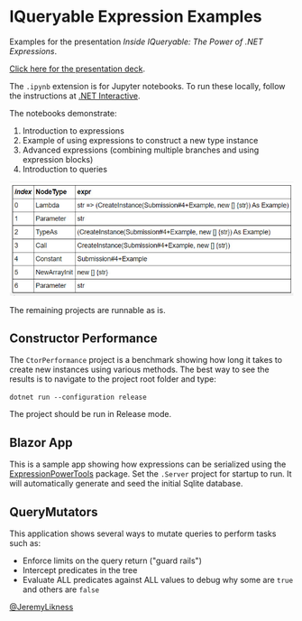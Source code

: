 # IQueryable Expression Examples

Examples for the presentation _Inside IQueryable: The Power of .NET Expressions_.

[Click here for the presentation deck](./Likness-IQueryable-TDevConf.pdf).

The `.ipynb` extension is for Jupyter notebooks. To run these locally, follow the instructions
at [.NET Interactive](https://github.com/dotnet/interactive).

The notebooks demonstrate:

1. Introduction to expressions
2. Example of using expressions to construct a new type instance
3. Advanced expressions (combining multiple branches and using expression blocks)
4. Introduction to queries

![Example expression tree](./iqueryableexpressionexamples.jpg)

The remaining projects are runnable as is.

## Constructor Performance

The `CtorPerformance` project is a benchmark showing how long it takes to create new 
instances using various methods. The best way to see the results is to navigate to the project
root folder and type:

`dotnet run --configuration release` 

The project should be run in Release mode.

## Blazor App

This is a sample app showing how expressions can be serialized using the
[ExpressionPowerTools](https://github.com/jeremylikness/ExpressionPowerTools) package.
Set the `.Server` project for startup to run. It will automatically generate and seed the
initial Sqlite database.

## QueryMutators

This application shows several ways to mutate queries to perform tasks such as:

- Enforce limits on the query return ("guard rails")
- Intercept predicates in the tree
- Evaluate ALL predicates against ALL values to debug why some are `true` and others are `false`

[@JeremyLikness](https://twitter.com/JeremyLikness)
